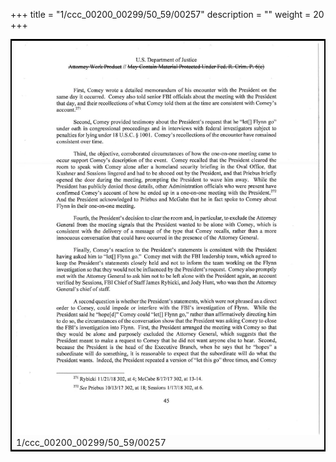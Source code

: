+++
title = "1/ccc_00200_00299/50_59/00257"
description = ""
weight = 20
+++

<table style="border:2px solid black;max-width:800px;max-height:800px;" 
><tr><td>
<img class="center-fit-jpg"
src="/jpg_/jpg_mueller_report_searchable_257.jpg">
1/ccc_00200_00299/50_59/00257
</img></td></tr></table>
